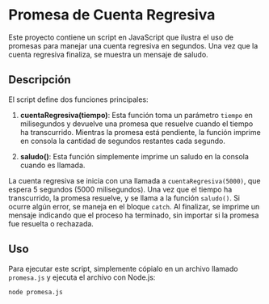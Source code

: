 # Promesa de Cuenta Regresiva

Este proyecto contiene un script en JavaScript que ilustra el uso de promesas para manejar una cuenta regresiva en segundos. Una vez que la cuenta regresiva finaliza, se muestra un mensaje de saludo.

## Descripción

El script define dos funciones principales:

1. **cuentaRegresiva(tiempo)**: Esta función toma un parámetro `tiempo` en milisegundos y devuelve una promesa que resuelve cuando el tiempo ha transcurrido. Mientras la promesa está pendiente, la función imprime en consola la cantidad de segundos restantes cada segundo.

2. **saludo()**: Esta función simplemente imprime un saludo en la consola cuando es llamada.

La cuenta regresiva se inicia con una llamada a `cuentaRegresiva(5000)`, que espera 5 segundos (5000 milisegundos). Una vez que el tiempo ha transcurrido, la promesa resuelve, y se llama a la función `saludo()`. Si ocurre algún error, se maneja en el bloque `catch`. Al finalizar, se imprime un mensaje indicando que el proceso ha terminado, sin importar si la promesa fue resuelta o rechazada.

## Uso

Para ejecutar este script, simplemente cópialo en un archivo llamado `promesa.js` y ejecuta el archivo con Node.js:

```bash
node promesa.js
